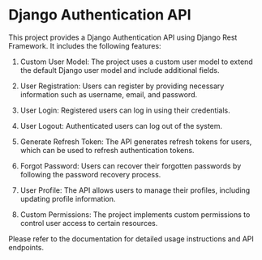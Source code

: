 # Django Authentication API

This project provides a Django Authentication API using Django Rest Framework. It includes the following features:

1. Custom User Model: The project uses a custom user model to extend the default Django user model and include additional fields.

2. User Registration: Users can register by providing necessary information such as username, email, and password.

3. User Login: Registered users can log in using their credentials.

4. User Logout: Authenticated users can log out of the system.

5. Generate Refresh Token: The API generates refresh tokens for users, which can be used to refresh authentication tokens.

6. Forgot Password: Users can recover their forgotten passwords by following the password recovery process.

7. User Profile: The API allows users to manage their profiles, including updating profile information.

8. Custom Permissions: The project implements custom permissions to control user access to certain resources.

Please refer to the documentation for detailed usage instructions and API endpoints.

